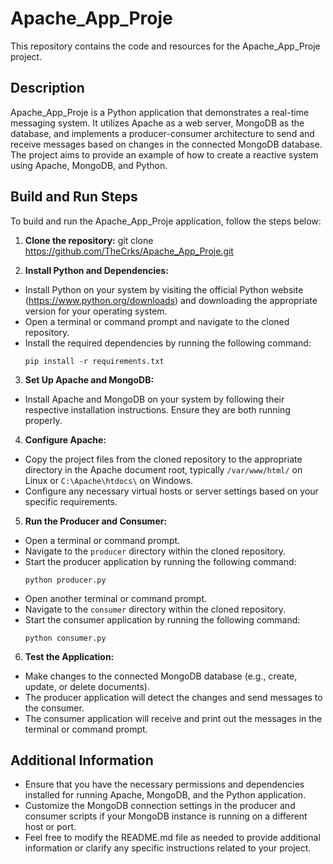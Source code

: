 # Apache_App_Proje

This repository contains the code and resources for the Apache_App_Proje project.

## Description
Apache_App_Proje is a Python application that demonstrates a real-time messaging system. It utilizes Apache as a web server, MongoDB as the database, and implements a producer-consumer architecture to send and receive messages based on changes in the connected MongoDB database. The project aims to provide an example of how to create a reactive system using Apache, MongoDB, and Python.

## Build and Run Steps

To build and run the Apache_App_Proje application, follow the steps below:

1. **Clone the repository:**
git clone https://github.com/TheCrks/Apache_App_Proje.git

2. **Install Python and Dependencies:**
- Install Python on your system by visiting the official Python website (https://www.python.org/downloads) and downloading the appropriate version for your operating system.
- Open a terminal or command prompt and navigate to the cloned repository.
- Install the required dependencies by running the following command:
  ```
  pip install -r requirements.txt
  ```

3. **Set Up Apache and MongoDB:**
- Install Apache and MongoDB on your system by following their respective installation instructions. Ensure they are both running properly.

4. **Configure Apache:**
- Copy the project files from the cloned repository to the appropriate directory in the Apache document root, typically `/var/www/html/` on Linux or `C:\Apache\htdocs\` on Windows.
- Configure any necessary virtual hosts or server settings based on your specific requirements.

5. **Run the Producer and Consumer:**
- Open a terminal or command prompt.
- Navigate to the `producer` directory within the cloned repository.
- Start the producer application by running the following command:
  ```
  python producer.py
  ```
- Open another terminal or command prompt.
- Navigate to the `consumer` directory within the cloned repository.
- Start the consumer application by running the following command:
  ```
  python consumer.py
  ```

6. **Test the Application:**
- Make changes to the connected MongoDB database (e.g., create, update, or delete documents).
- The producer application will detect the changes and send messages to the consumer.
- The consumer application will receive and print out the messages in the terminal or command prompt.

## Additional Information
- Ensure that you have the necessary permissions and dependencies installed for running Apache, MongoDB, and the Python application.
- Customize the MongoDB connection settings in the producer and consumer scripts if your MongoDB instance is running on a different host or port.
- Feel free to modify the README.md file as needed to provide additional information or clarify any specific instructions related to your project.
